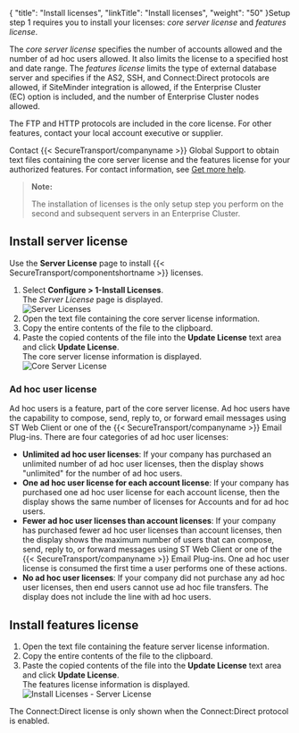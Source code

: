 {
    "title": "Install licenses",
    "linkTitle": "Install licenses",
    "weight": "50"
}Setup step 1 requires you to install your licenses: *core server license* and *features license*.

The *core server license* specifies the number of accounts allowed and the number of ad hoc users allowed. It also limits the license to a specified host and date range. The *features license* limits the type of external database server and specifies if the AS2, SSH, and Connect:Direct protocols are allowed, if SiteMinder integration is allowed, if the Enterprise Cluster (EC) option is included, and the number of Enterprise Cluster nodes allowed.

The FTP and HTTP protocols are included in the core license. For other features, contact your local account executive or supplier.

Contact {{< SecureTransport/companyname  >}} Global Support to obtain text files containing the core server license and the features license for your authorized features. For contact information, see <a href="" class="MCXref xref">Get more help</a>.

> **Note:**
>
> The installation of licenses is the only setup step you perform on the second and subsequent servers in an Enterprise Cluster.

## Install server license

Use the **Server License** page to install {{< SecureTransport/componentshortname  >}} licenses.

1.  Select **Configure > 1-Install Licenses**.  
    The *Server License* page is displayed.  
    <img src="/Images/SecureTransport/server_licenses.PNG" class="maxWidth" alt="Server Licenses" />
2.  Open the text file containing the core server license information.
3.  Copy the entire contents of the file to the clipboard.
4.  Paste the copied contents of the file into the **Update License** text area and click **Update License**.  
    The core server license information is displayed.  
    <img src="/Images/SecureTransport/core_server_license.PNG" class="maxWidth" alt="Core Server License" />

### Ad hoc user license

Ad hoc users is a feature, part of the core server license. Ad hoc users have the capability to compose, send, reply to, or forward email messages using ST Web Client or one of the {{< SecureTransport/companyname  >}} Email Plug-ins. There are four categories of ad hoc user licenses:

-   **Unlimited ad hoc user licenses**: If your company has purchased an unlimited number of ad hoc user licenses, then the display shows "unlimited" for the number of ad hoc users.
-   **One ad hoc user license for each account license**: If your company has purchased one ad hoc user license for each account license, then the display shows the same number of licenses for Accounts and for ad hoc users.
-   **Fewer ad hoc user licenses than account licenses**: If your company has purchased fewer ad hoc user licenses than account licenses, then the display shows the maximum number of users that can compose, send, reply to, or forward messages using ST Web Client or one of the {{< SecureTransport/companyname >}} Email Plug-ins. One ad hoc user license is consumed the first time a user performs one of these actions.
-   **No ad hoc user licenses**: If your company did not purchase any ad hoc user licenses, then end users cannot use ad hoc file transfers. The display does not include the line with ad hoc users.

## Install features license

1.  Open the text file containing the feature server license information.
2.  Copy the entire contents of the file to the clipboard.
3.  Paste the copied contents of the file into the **Update License** text area and click **Update License**.  
    The features license information is displayed.  
    <img src="/Images/SecureTransport/install_licenses.png" class="maxWidth" alt="Install Licenses - Server License" />

The Connect:Direct license is only shown when the Connect:Direct protocol is enabled.

